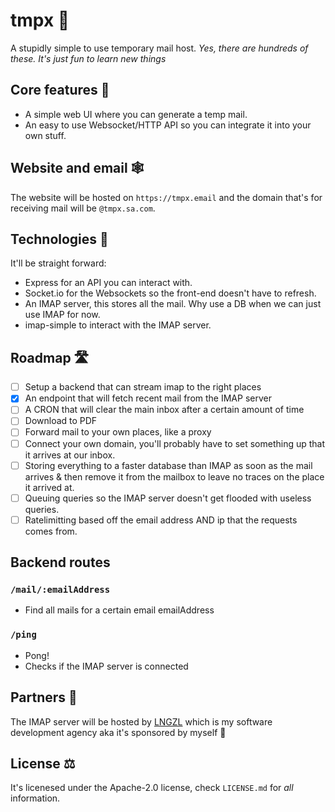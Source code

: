 # tmpx 📨
A stupidly simple to use temporary mail host. _Yes, there are hundreds of these. It's just fun to learn new things_

## Core features 📃
- A simple web UI where you can generate a temp mail.
- An easy to use Websocket/HTTP API so you can integrate it into your own stuff.

## Website and email 🕸️
The website will be hosted on `https://tmpx.email` and the domain that's for receiving mail will be `@tmpx.sa.com`.

## Technologies 🤖
It'll be straight forward:
- Express for an API you can interact with.
- Socket.io for the Websockets so the front-end doesn't have to refresh.
- An IMAP server, this stores all the mail. Why use a DB when we can just use IMAP for now.
- imap-simple to interact with the IMAP server.

## Roadmap 🛣️
- [ ] Setup a backend that can stream imap to the right places
- [x] An endpoint that will fetch recent mail from the IMAP server
- [ ] A CRON that will clear the main inbox after a certain amount of time
- [ ] Download to PDF
- [ ] Forward mail to your own places, like a proxy
- [ ] Connect your own domain, you'll probably have to set something up that it arrives at our inbox.
- [ ] Storing everything to a faster database than IMAP as soon as the mail arrives & then remove it from the mailbox to leave no traces on the place it arrived at.
- [ ] Queuing queries so the IMAP server doesn't get flooded with useless queries.
- [ ] Ratelimitting based off the email address AND ip that the requests comes from.

## Backend routes
### `/mail/:emailAddress`
* Find all mails for a certain email emailAddress

### `/ping`
* Pong!
* Checks if the IMAP server is connected
## Partners 🤝
The IMAP server will be hosted by [LNGZL](https://lngzl.nl) which is my software development agency aka it's sponsored by myself 🎉

## License ⚖️
It's licenesed under the Apache-2.0 license, check `LICENSE.md` for _all_ information.
